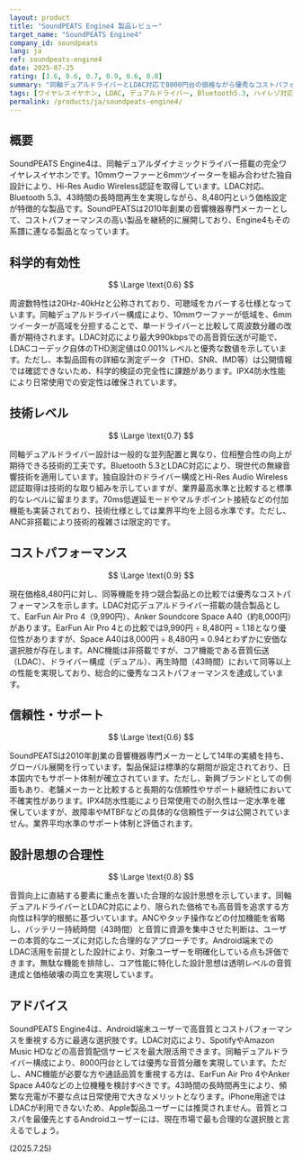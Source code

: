 ```yaml
---
layout: product
title: "SoundPEATS Engine4 製品レビュー"
target_name: "SoundPEATS Engine4"
company_id: soundpeats
lang: ja
ref: soundpeats-engine4
date: 2025-07-25
rating: [3.6, 0.6, 0.7, 0.9, 0.6, 0.8]
summary: "同軸デュアルドライバーとLDAC対応で8000円台の価格ながら優秀なコストパフォーマンスを実現した完全ワイヤレスイヤホン"
tags: [ワイヤレスイヤホン, LDAC, デュアルドライバー, Bluetooth5.3, ハイレゾ対応, コスパ]
permalink: /products/ja/soundpeats-engine4/
---
```


## 概要

SoundPEATS Engine4は、同軸デュアルダイナミックドライバー搭載の完全ワイヤレスイヤホンです。10mmウーファーと6mmツイーターを組み合わせた独自設計により、Hi-Res Audio Wireless認証を取得しています。LDAC対応、Bluetooth 5.3、43時間の長時間再生を実現しながら、8,480円という価格設定が特徴的な製品です。SoundPEATSは2010年創業の音響機器専門メーカーとして、コストパフォーマンスの高い製品を継続的に展開しており、Engine4もその系譜に連なる製品となっています。

## 科学的有効性

$$ \Large \text{0.6} $$

周波数特性は20Hz-40kHzと公称されており、可聴域をカバーする仕様となっています。同軸デュアルドライバー構成により、10mmウーファーが低域を、6mmツイーターが高域を分担することで、単一ドライバーと比較して周波数分離の改善が期待されます。LDAC対応により最大990kbpsでの高音質伝送が可能で、LDACコーデック自体のTHD測定値は0.001%レベルと優秀な数値を示しています。ただし、本製品固有の詳細な測定データ（THD、SNR、IMD等）は公開情報では確認できないため、科学的検証の完全性に課題があります。IPX4防水性能により日常使用での安定性は確保されています。

## 技術レベル

$$ \Large \text{0.7} $$

同軸デュアルドライバー設計は一般的な並列配置と異なり、位相整合性の向上が期待できる技術的工夫です。Bluetooth 5.3とLDAC対応により、現世代の無線音響技術を適用しています。独自設計のドライバー構成とHi-Res Audio Wireless認証取得は技術的な取り組みを示していますが、業界最高水準と比較すると標準的なレベルに留まります。70ms低遅延モードやマルチポイント接続などの付加機能も実装されており、技術仕様としては業界平均を上回る水準です。ただし、ANC非搭載により技術的複雑さは限定的です。

## コストパフォーマンス

$$ \Large \text{0.9} $$

現在価格8,480円に対し、同等機能を持つ競合製品との比較では優秀なコストパフォーマンスを示します。LDAC対応デュアルドライバー搭載の競合製品として、EarFun Air Pro 4（9,990円）、Anker Soundcore Space A40（約8,000円）があります。EarFun Air Pro 4との比較では9,990円 ÷ 8,480円 = 1.18となり優位性がありますが、Space A40は8,000円 ÷ 8,480円 = 0.94とわずかに安価な選択肢が存在します。ANC機能は非搭載ですが、コア機能である音質伝送（LDAC）、ドライバー構成（デュアル）、再生時間（43時間）において同等以上の性能を実現しており、総合的に優秀なコストパフォーマンスを達成しています。

## 信頼性・サポート

$$ \Large \text{0.6} $$

SoundPEATSは2010年創業の音響機器専門メーカーとして14年の実績を持ち、グローバル展開を行っています。製品保証は標準的な期間が設定されており、日本国内でもサポート体制が確立されています。ただし、新興ブランドとしての側面もあり、老舗メーカーと比較すると長期的な信頼性やサポート継続性において不確実性があります。IPX4防水性能により日常使用での耐久性は一定水準を確保していますが、故障率やMTBFなどの具体的な信頼性データは公開されていません。業界平均水準のサポート体制と評価されます。

## 設計思想の合理性

$$ \Large \text{0.8} $$

音質向上に直結する要素に重点を置いた合理的な設計思想を示しています。同軸デュアルドライバーとLDAC対応により、限られた価格でも高音質を追求する方向性は科学的根拠に基づいています。ANCやタッチ操作などの付加機能を省略し、バッテリー持続時間（43時間）と音質に資源を集中させた判断は、ユーザーの本質的なニーズに対応した合理的なアプローチです。Android端末でのLDAC活用を前提とした設計により、対象ユーザーを明確化している点も評価できます。無駄な機能を排除し、コア性能に特化した設計思想は透明レベルの音質達成と価格破壊の両立を実現しています。

## アドバイス

SoundPEATS Engine4は、Android端末ユーザーで高音質とコストパフォーマンスを重視する方に最適な選択肢です。LDAC対応により、SpotifyやAmazon Music HDなどの高音質配信サービスを最大限活用できます。同軸デュアルドライバー構成により、8000円台としては優秀な音質分離を実現しています。ただし、ANC機能が必要な方や通話品質を重視する方は、EarFun Air Pro 4やAnker Space A40などの上位機種を検討すべきです。43時間の長時間再生により、頻繁な充電が不要な点は日常使用で大きなメリットとなります。iPhone用途ではLDACが利用できないため、Apple製品ユーザーには推奨されません。音質とコスパを最優先とするAndroidユーザーには、現在市場で最も合理的な選択肢と言えるでしょう。

(2025.7.25)